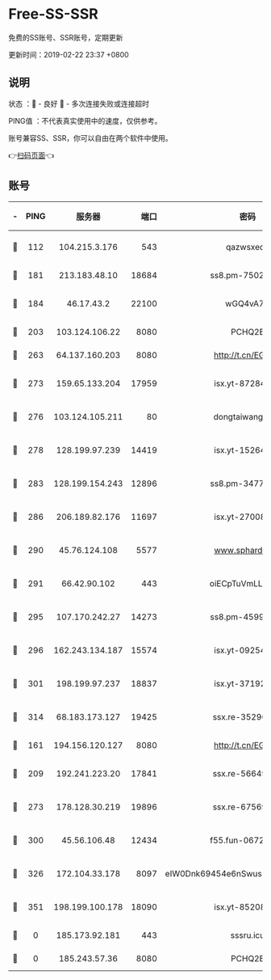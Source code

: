 # Free-SS-SSR

免费的SS账号、SSR账号，定期更新

更新时间：2019-02-22 23:37 +0800

## 说明

状态     ：🙂 - 良好 🙁 - 多次连接失败或连接超时

PING值   ：不代表真实使用中的速度，仅供参考。

账号兼容SS、SSR，你可以自由在两个软件中使用。

👉[扫码页面](https://liesauer.github.io/free-ss-ssr.github.io/)👈

## 账号

|-|PING|服务器|端口|密码|加密方式|区域|
|:----:|:----:|:-----:|-----:|:----:|:----:|:----:|
|🙂|112|104.215.3.176|543|qazwsxedc|aes-256-gcm|JP|
|🙂|181|213.183.48.10|18684|ss8.pm-75023090|rc4-md5|RU|
|🙂|184|46.17.43.2|22100|wGQ4vA7D|aes-256-gcm|RU|
|🙂|203|103.124.106.22|8080|PCHQ2E|rc4-md5|US|
|🙂|263|64.137.160.203|8080|http://t.cn/EGJIyrl|rc4-md5|CA|
|🙂|273|159.65.133.204|17959|isx.yt-87284897|aes-256-cfb|SG|
|🙂|276|103.124.105.211|80|dongtaiwang.com|aes-256-cfb|US|
|🙂|278|128.199.97.239|14419|isx.yt-15264430|aes-256-cfb|SG|
|🙂|283|128.199.154.243|12896|ss8.pm-34775520|aes-256-cfb|SG|
|🙂|286|206.189.82.176|11697|isx.yt-27008665|aes-256-cfb|SG|
|🙂|290|45.76.124.108|5577|www.sphard.com|aes-256-cfb|AU|
|🙂|291|66.42.90.102|443|oiECpTuVmLLxk4Ts|aes-256-cfb|US|
|🙂|295|107.170.242.27|14273|ss8.pm-45999497|aes-256-cfb|US|
|🙂|296|162.243.134.187|15574|isx.yt-09254887|aes-256-cfb|US|
|🙂|301|198.199.97.237|18837|isx.yt-37192163|aes-256-cfb|US|
|🙂|314|68.183.173.127|19425|ssx.re-35296250|aes-256-cfb|US|
|🙂|161|194.156.120.127|8080|http://t.cn/EGJIyrl|rc4-md5|RU|
|🙂|209|192.241.223.20|17841|ssx.re-56649667|aes-256-cfb|US|
|🙂|273|178.128.30.219|19896|ssx.re-67569628|aes-256-cfb|SG|
|🙂|300|45.56.106.48|12434|f55.fun-06722136|aes-256-cfb|US|
|🙂|326|172.104.33.178|8097|eIW0Dnk69454e6nSwuspv9DmS201tQ0D|aes-256-cfb|SG|
|🙂|351|198.199.100.178|18090|isx.yt-85208704|aes-256-cfb|US|
|🙁|0|185.173.92.181|443|sssru.icu|rc4-md5|RU|
|🙁|0|185.243.57.36|8080|PCHQ2E|rc4-md5|US|
